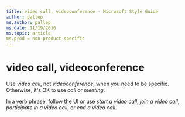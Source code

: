 ```yaml
---
title: video call, videoconference - Microsoft Style Guide
author: pallep
ms.author: pallep
ms.date: 11/19/2016
ms.topic: article
ms.prod = non-product-specific
---
```


# video call, videoconference

Use *video call*, not *videoconference*, when you need to be specific. Otherwise, it's OK to use *call* or *meeting*. 

In a verb phrase, follow the UI or use *start a video call*, *join a video call*, *participate in a video call*, or *end a video call*. 
